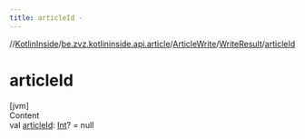 ```yaml
---
title: articleId -
---
```

//[KotlinInside](../../../index.md)/[be.zvz.kotlininside.api.article](../../index.md)/[ArticleWrite](../index.md)/[WriteResult](index.md)/[articleId](article-id.md)



# articleId  
[jvm]  
Content  
val [articleId](article-id.md): [Int](https://kotlinlang.org/api/latest/jvm/stdlib/kotlin/-int/index.html)? = null  



